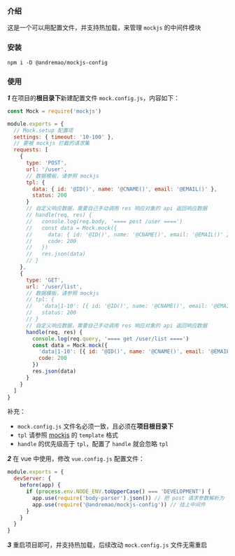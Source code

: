 ### 介绍

这是一个可以用配置文件，并支持热加载，来管理 `mockjs` 的中间件模块

### 安装

`npm i -D @andremao/mockjs-config`

### 使用

**_1_** 在项目的**根目录下**新建配置文件 `mock.config.js`，内容如下：

```javascript
const Mock = require('mockjs')

module.exports = {
  // Mock.setup 配置项
  settings: { timeout: '10-100' },
  // 要被 mockjs 拦截的请求集
  requests: [
    {
      type: 'POST',
      url: '/user',
      // 数据模板，请参照 mockjs
      tpl: {
        data: { id: '@ID()', name: '@CNAME()', email: '@EMAIL()' },
        status: 200
      }
      // 自定义响应数据，需要自己手动调用 res 响应对象的 api 返回响应数据
      // handle(req, res) {
      //   console.log(req.body, '==== post /user ====')
      //   const data = Mock.mock({
      //     data: { id: '@ID()', name: '@CNAME()', email: '@EMAIL()' },
      //     code: 200
      //   })
      //   res.json(data)
      // }
    },
    {
      type: 'GET',
      url: '/user/list',
      // 数据模板，请参照 mockjs
      // tpl: {
      //   'data|1-10': [{ id: '@ID()', name: '@CNAME()', email: '@EMAIL()' }],
      //   status: 200
      // }
      // 自定义响应数据，需要自己手动调用 res 响应对象的 api 返回响应数据
      handle(req, res) {
        console.log(req.query, '==== get /user/list ====')
        const data = Mock.mock({
          'data|1-10': [{ id: '@ID()', name: '@CNAME()', email: '@EMAIL()' }],
          code: 200
        })
        res.json(data)
      }
    }
  ]
}
```

补充：

- `mock.config.js` 文件名必须一致，且必须在**项目根目录下**
- `tpl` 请参照 [mockjs](http://mockjs.com/) 的 `template` 格式
- `handle` 的优先级高于 `tpl`，配置了 `handle` 就会忽略 `tpl`

**_2_** 在 vue 中使用，修改 `vue.config.js` 配置文件：

```javascript
module.exports = {
  devServer: {
    before(app) {
      if (process.env.NODE_ENV.toUpperCase() === 'DEVELOPMENT') {
        app.use(require('body-parser').json()) // 把 post 请求参数解析为 json 格式
        app.use(require('@andremao/mockjs-config')) // 挂上中间件
      }
    }
  }
}
```

**_3_** 重启项目即可，并支持热加载，后续改动 `mock.config.js` 文件无需重启

